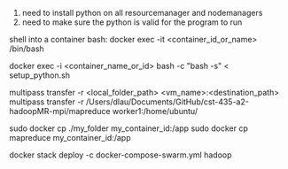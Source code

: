 
1. need to install python on all resourcemanager and nodemanagers
2. need to make sure the python is valid for the program to run


shell into a container bash: 
docker exec -it <container_id_or_name> /bin/bash

docker exec -i <container_name_or_id> bash -c "bash -s" < setup_python.sh

multipass transfer -r <local_folder_path> <vm_name>:<destination_path>
multipass transfer -r /Users/dlau/Documents/GitHub/cst-435-a2-hadoopMR-mpi/mapreduce worker1:/home/ubuntu/

sudo docker cp ./my_folder my_container_id:/app
sudo docker cp mapreduce my_container_id:/app

docker stack deploy -c docker-compose-swarm.yml hadoop